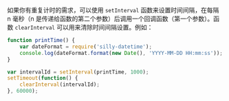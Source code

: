 如果你有重复计时的需求，可以使用 `setInterval` 函数来设置时间间隔，在每隔 n 毫秒（n 是传递给函数的第二个参数）后调用一个回调函数（第一个参数）。函数 `clearInterval` 可以用来清除时间间隔设置。例如：

```js
function printTime() {
    var dateFormat = require('silly-datetime');
    console.log(dateFormat.format(new Date(), 'YYYY-MM-DD HH:mm:ss'));
}

var intervalId = setInterval(printTime, 1000);
setTimeout(function() {
    clearInterval(intervalId);
}, 60000);
```

